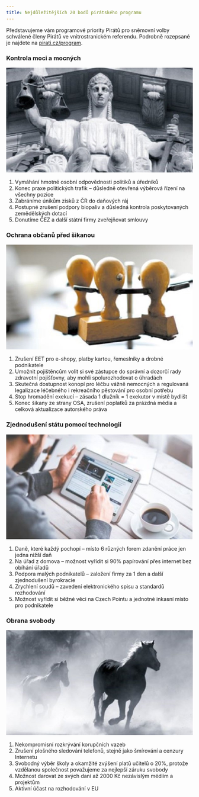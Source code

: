 ```yaml
---
title: Nejdůležitějších 20 bodů pirátského programu
---
```


Představujeme vám programové priority Pirátů pro sněmovní volby schválené členy Pirátů ve vnitrostranickém referendu. Podrobně rozepsané je najdete na [pirati.cz/program](https://www.pirati.cz/program).

### Kontrola moci a mocných

![Kontrola moci a mocných](/assets/img/articles/2017/1soudce.jpg "Kontrola moci a mocných")

1. Vymáhání hmotné osobní odpovědnosti politiků a úředníků
2. Konec praxe politických trafik – důsledně otevřená výběrová řízení na všechny pozice
3. Zabráníme únikům zisků z ČR do daňových ráj
4. Postupné zrušení podpory biopaliv a důsledná kontrola poskytovaných zemědělských dotací
5. Donutíme ČEZ a další státní firmy zveřejňovat smlouvy

### Ochrana občanů před šikanou

![Ochrana občanů před šikanou](/assets/img/articles/2017/1razitka.jpg "Ochrana občanů před šikanou")

1. Zrušení EET pro e-shopy, platby kartou, řemeslníky a drobné podnikatele
2. Umožnit pojištěncům volit si své zástupce do správní a dozorčí rady zdravotní pojišťovny, aby mohli spolurozhodovat o úhradách
3. Skutečná dostupnost konopí pro léčbu vážně nemocných a regulovaná legalizace léčebného i rekreačního pěstování pro osobní potřebu
4. Stop hromadění exekucí – zásada 1 dlužník = 1 exekutor v místě bydlišt
5. Konec šikany ze strany OSA, zrušení poplatků za prázdná média a celková aktualizace autorského práva

### Zjednodušení státu pomocí technologií

![Zjednodušení státu pomocí technologií](/assets/img/articles/2017/1tablet.jpg "Zjednodušení státu pomocí technologií")

1. Daně, které každý pochopí – místo 6 různých forem zdanění práce jen jedna nižší daň
2. Na úřad z domova – možnost vyřídit si 90% papírování přes internet bez obíhání úřadů
3. Podpora malých podnikatelů – založení firmy za 1 den a další zjednodušení byrokracie
4. Zrychlení soudů – zavedení elektronického spisu a standardů rozhodování
5. Možnost vyřídit si běžné věci na Czech Pointu a jednotné inkasní místo pro podnikatele

### Obrana svobody

![Obrana svobody](/assets/img/articles/2017/1kone.jpg "Obrana svobody")

1. Nekompromisní rozkrývání korupčních vazeb
2. Zrušení plošného sledování telefonů, stejně jako šmírování a cenzury Internetu
3. Svobodný výběr školy a okamžité zvýšení platů učitelů o 20%, protože vzdělanou společnost považujeme za nejlepší záruku svobody
4. Možnost darovat ze svých daní až 2000 Kč nezávislým médiím a projektům
5. Aktivní účast na rozhodování v EU
